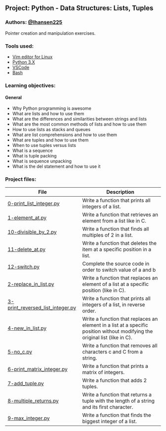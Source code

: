 ## Project: Python - Data Structures: Lists, Tuples
### Authors: [@Ihansen225](https://www.github.com/Ihansen225)
Pointer creation and manipulation exercises.
### Tools used:
- [Vim editor for Linux](https://www.vim.org/)
- [Python 3.X](https://www.python.org/)
- [VSCode](https://code.visualstudio.com/)
- [Bash](https://www.gnu.org/software/bash/)

### Learning objectives:
#### General

- Why Python programming is awesome
- What are lists and how to use them
- What are the differences and similarities between strings and lists
- What are the most common methods of lists and how to use them
- How to use lists as stacks and queues
- What are list comprehensions and how to use them
- What are tuples and how to use them
- When to use tuples versus lists
- What is a sequence
- What is tuple packing
- What is sequence unpacking
- What is the del statement and how to use it


### Project files:
| File                                                                                                                                                                            | Description                                                                                                                 |
| ------------------------------------------------------------------------------------------------------------------------------------------------------------------------------- | --------------------------------------------------------------------------------------------------------------------------- |
| [0-print\_list\_integer.py](https://github.com/IHansen225/holbertonschool-higher_level_programming/blob/main/python-data_structures/0-print_list_integer.py)                    | Write a function that prints all integers of a list.                                                                        |
| [1-element\_at.py](https://github.com/IHansen225/holbertonschool-higher_level_programming/blob/main/python-data_structures/1-element_at.py)                                     | Write a function that retrieves an element from a list like in C.                                                           |
| [10-divisible\_by\_2.py](https://github.com/IHansen225/holbertonschool-higher_level_programming/blob/main/python-data_structures/10-divisible_by_2.py)                          | Write a function that finds all multiples of 2 in a list.                                                                   |
| [11-delete\_at.py](https://github.com/IHansen225/holbertonschool-higher_level_programming/blob/main/python-data_structures/11-delete_at.py)                                     | Write a function that deletes the item at a specific position in a list.                                                    |
| [12-switch.py](https://github.com/IHansen225/holbertonschool-higher_level_programming/blob/main/python-data_structures/12-switch.py)                                            | Complete the source code in order to switch value of a and b                                                                |
| [2-replace\_in\_list.py](https://github.com/IHansen225/holbertonschool-higher_level_programming/blob/main/python-data_structures/2-replace_in_list.py)                          | Write a function that replaces an element of a list at a specific position (like in C).                                     |
| [3-print\_reversed\_list\_integer.py](https://github.com/IHansen225/holbertonschool-higher_level_programming/blob/main/python-data_structures/3-print_reversed_list_integer.py) | Write a function that prints all integers of a list, in reverse order.                                                      |
| [4-new\_in\_list.py](https://github.com/IHansen225/holbertonschool-higher_level_programming/blob/main/python-data_structures/4-new_in_list.py)                                  | Write a function that replaces an element in a list at a specific position without modifying the original list (like in C). |
| [5-no\_c.py](https://github.com/IHansen225/holbertonschool-higher_level_programming/blob/main/python-data_structures/5-no_c.py)                                                 | Write a function that removes all characters c and C from a string.                                                         |
| [6-print\_matrix\_integer.py](https://github.com/IHansen225/holbertonschool-higher_level_programming/blob/main/python-data_structures/6-print_matrix_integer.py)                | Write a function that prints a matrix of integers.                                                                          |
| [7-add\_tuple.py](https://github.com/IHansen225/holbertonschool-higher_level_programming/blob/main/python-data_structures/7-add_tuple.py)                                       | Write a function that adds 2 tuples.                                                                                        |
| [8-multiple\_returns.py](https://github.com/IHansen225/holbertonschool-higher_level_programming/blob/main/python-data_structures/8-multiple_returns.py)                         | Write a function that returns a tuple with the length of a string and its first character.                                  |
| [9-max\_integer.py](https://github.com/IHansen225/holbertonschool-higher_level_programming/blob/main/python-data_structures/9-max_integer.py)                                   | Write a function that finds the biggest integer of a list.                                                                  |